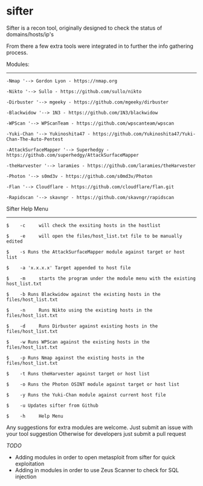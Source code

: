 # sifter

Sifter is a recon tool, originally designed to check the status of domains/hosts/ip's

From there a few extra tools were integrated in to further the info gathering process.



Modules:
**********

	-Nmap '--> Gordon Lyon - https://nmap.org

	-Nikto '--> Sullo - https://github.com/sullo/nikto

	-Dirbuster '--> mgeeky - https://github.com/mgeeky/dirbuster

	-Blackwidow '--> 1N3 - https://github.com/1N3/blackwidow

	-WPScan '--> WPScanTeam - https://github.com/wpscanteam/wpscan

	-Yuki-Chan '--> Yukinoshita47 - https://github.com/Yukinoshita47/Yuki-Chan-The-Auto-Pentest
	
	-AttackSurfaceMapper '--> Superhedgy - https://github.com/superhedgy/AttackSurfaceMapper 
	
	-theHarvester '--> laramies - https://github.com/laramies/theHarvester
	
	-Photon '--> s0md3v - https://github.com/s0md3v/Photon
	
	-Flan '--> Cloudflare - https://github.com/cloudflare/flan.git
	
	-Rapidscan '--> skavngr - https://github.com/skavngr/rapidscan

Sifter Help Menu
*****************


	$	 -c 	will check the exsiting hosts in the hostlist
 
	$	 -e 	will open the files/host_list.txt file to be manually edited
 
 	$	 -s	Runs the AttackSurfaceMapper module against target or host list
	
	$	 -a 'x.x.x.x' Target appended to host file
 
	$	 -m 	starts the program under the module menu with the existing host_list.txt
	 
	$	 -b	Runs Blackwidow against the existing hosts in the files/host_list.txt
	 
	$	 -n 	Runs Nikto using the existing hosts in the files/host_list.txt
 
	$	 -d 	Runs Dirbuster against existing hosts in the files/host_list.txt
 
	$	 -w	Runs WPScan against the existing hosts in the files/host_list.txt
	 
	$	 -p	Runs Nmap against the existing hosts in the files/host_list.txt
 	
	$	 -t	Runs theHarvester against target or host list
	
	$	 -o	Runs the Photon OSINT module against target or host list
	
	$	 -y	Runs the Yuki-Chan module against current host file
	
	$	 -u	Updates sifter from Github
 
	$  	 -h 	Help Menu
	 

Any suggestions for extra modules are welcome.
Just submit an issue with your tool suggestion
Otherwise for developers just submit a pull request 


*TODO*

- Adding modules in order to open metasploit from sifter for quick exploitation
- Adding in modules in order to use Zeus Scanner to check for SQL injection 

